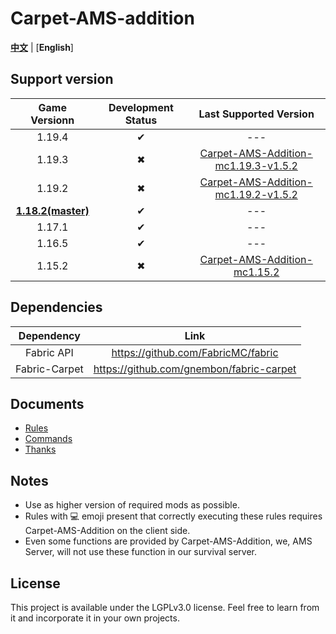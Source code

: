 # Carpet-AMS-addition

[**中文**](README.md) | [**English**]

## Support version

|       Game Versionn       | Development Status |                                             Last Supported Version                                              |
|:-------------------------:|:------------------:|:---------------------------------------------------------------------------------------------------------------:|
|          1.19.4           |         ✔          |                                                       ---                                                       |
|          1.19.3           |         ✖          | [Carpet-AMS-Addition-mc1.19.3-v1.5.2](https://github.com/Minecraft-AMS/Carpet-AMS-Addition/releases/tag/v1.5.2) |
|          1.19.2           |         ✖          | [Carpet-AMS-Addition-mc1.19.2-v1.5.2](https://github.com/Minecraft-AMS/Carpet-AMS-Addition/releases/tag/v1.5.2) |
| **<u>1.18.2(master)</u>** |         ✔          |                                                       ---                                                       |
|          1.17.1           |         ✔          |                                                       ---                                                       |
|          1.16.5           |         ✔          |                                                       ---                                                       |
|          1.15.2           |         ✖          |          [ Carpet-AMS-Addition-mc1.15.2](https://github.com/1024-byteeeee/Carpet-AMS-Addition-1.15.2)           |

## Dependencies

|        Dependency     |                   Link                   |
|:-------------:|:----------------------------------------:|
|  Fabric API   |    https://github.com/FabricMC/fabric    |
| Fabric-Carpet | https://github.com/gnembon/fabric-carpet |

## Documents

- [Rules](/readme_folder/en_us/rules_en.md)
- [Commands](/readme_folder/en_us/commands_en.md)
- [Thanks](/readme_folder/en_us/thanks_en.md)

## Notes

- Use as higher version of required mods as possible.
- Rules with 💻 emoji present that correctly executing these rules requires Carpet-AMS-Addition on the client side.
- Even some functions are provided by Carpet-AMS-Addition, we, AMS Server, will not use these function in our survival server.

## License

This project is available under the LGPLv3.0 license. Feel free to learn from it and incorporate it in your own projects.
